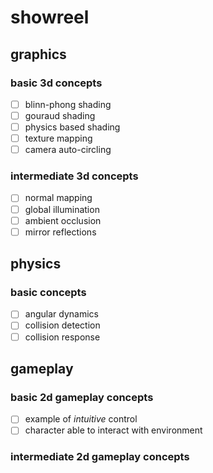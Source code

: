 # showreel
## graphics
### basic 3d concepts
- [ ] blinn-phong shading
- [ ] gouraud shading
- [ ] physics based shading
- [ ] texture mapping
- [ ] camera auto-circling

### intermediate 3d concepts
- [ ] normal mapping
- [ ] global illumination
- [ ] ambient occlusion
- [ ] mirror reflections

## physics
### basic concepts
- [ ] angular dynamics
- [ ] collision detection
- [ ] collision response

## gameplay
### basic 2d gameplay concepts
- [ ] example of _intuitive_ control
- [ ] character able to interact with environment

### intermediate 2d gameplay concepts
